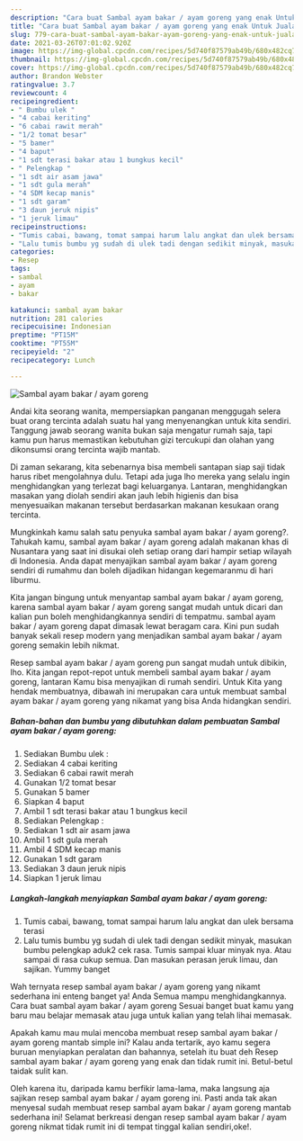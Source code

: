 ```yaml
---
description: "Cara buat Sambal ayam bakar / ayam goreng yang enak Untuk Jualan"
title: "Cara buat Sambal ayam bakar / ayam goreng yang enak Untuk Jualan"
slug: 779-cara-buat-sambal-ayam-bakar-ayam-goreng-yang-enak-untuk-jualan
date: 2021-03-26T07:01:02.920Z
image: https://img-global.cpcdn.com/recipes/5d740f87579ab49b/680x482cq70/sambal-ayam-bakar-ayam-goreng-foto-resep-utama.jpg
thumbnail: https://img-global.cpcdn.com/recipes/5d740f87579ab49b/680x482cq70/sambal-ayam-bakar-ayam-goreng-foto-resep-utama.jpg
cover: https://img-global.cpcdn.com/recipes/5d740f87579ab49b/680x482cq70/sambal-ayam-bakar-ayam-goreng-foto-resep-utama.jpg
author: Brandon Webster
ratingvalue: 3.7
reviewcount: 4
recipeingredient:
- " Bumbu ulek "
- "4 cabai keriting"
- "6 cabai rawit merah"
- "1/2 tomat besar"
- "5 bamer"
- "4 baput"
- "1 sdt terasi bakar atau 1 bungkus kecil"
- " Pelengkap "
- "1 sdt air asam jawa"
- "1 sdt gula merah"
- "4 SDM kecap manis"
- "1 sdt garam"
- "3 daun jeruk nipis"
- "1 jeruk limau"
recipeinstructions:
- "Tumis cabai, bawang, tomat sampai harum lalu angkat dan ulek bersama terasi"
- "Lalu tumis bumbu yg sudah di ulek tadi dengan sedikit minyak, masukan bumbu pelengkap aduk2 cek rasa. Tumis sampai kluar minyak nya. Atau sampai di rasa cukup semua. Dan masukan perasan jeruk limau, dan sajikan. Yummy banget"
categories:
- Resep
tags:
- sambal
- ayam
- bakar

katakunci: sambal ayam bakar 
nutrition: 281 calories
recipecuisine: Indonesian
preptime: "PT15M"
cooktime: "PT55M"
recipeyield: "2"
recipecategory: Lunch

---
```



![Sambal ayam bakar / ayam goreng](https://img-global.cpcdn.com/recipes/5d740f87579ab49b/680x482cq70/sambal-ayam-bakar-ayam-goreng-foto-resep-utama.jpg)

Andai kita seorang wanita, mempersiapkan panganan menggugah selera buat orang tercinta adalah suatu hal yang menyenangkan untuk kita sendiri. Tanggung jawab seorang  wanita bukan saja mengatur rumah saja, tapi kamu pun harus memastikan kebutuhan gizi tercukupi dan olahan yang dikonsumsi orang tercinta wajib mantab.

Di zaman  sekarang, kita sebenarnya bisa membeli santapan siap saji tidak harus ribet mengolahnya dulu. Tetapi ada juga lho mereka yang selalu ingin menghidangkan yang terlezat bagi keluarganya. Lantaran, menghidangkan masakan yang diolah sendiri akan jauh lebih higienis dan bisa menyesuaikan makanan tersebut berdasarkan makanan kesukaan orang tercinta. 



Mungkinkah kamu salah satu penyuka sambal ayam bakar / ayam goreng?. Tahukah kamu, sambal ayam bakar / ayam goreng adalah makanan khas di Nusantara yang saat ini disukai oleh setiap orang dari hampir setiap wilayah di Indonesia. Anda dapat menyajikan sambal ayam bakar / ayam goreng sendiri di rumahmu dan boleh dijadikan hidangan kegemaranmu di hari liburmu.

Kita jangan bingung untuk menyantap sambal ayam bakar / ayam goreng, karena sambal ayam bakar / ayam goreng sangat mudah untuk dicari dan kalian pun boleh menghidangkannya sendiri di tempatmu. sambal ayam bakar / ayam goreng dapat dimasak lewat beragam cara. Kini pun sudah banyak sekali resep modern yang menjadikan sambal ayam bakar / ayam goreng semakin lebih nikmat.

Resep sambal ayam bakar / ayam goreng pun sangat mudah untuk dibikin, lho. Kita jangan repot-repot untuk membeli sambal ayam bakar / ayam goreng, lantaran Kamu bisa menyajikan di rumah sendiri. Untuk Kita yang hendak membuatnya, dibawah ini merupakan cara untuk membuat sambal ayam bakar / ayam goreng yang nikamat yang bisa Anda hidangkan sendiri.

<!--inarticleads1-->

##### Bahan-bahan dan bumbu yang dibutuhkan dalam pembuatan Sambal ayam bakar / ayam goreng:

1. Sediakan  Bumbu ulek :
1. Sediakan 4 cabai keriting
1. Sediakan 6 cabai rawit merah
1. Gunakan 1/2 tomat besar
1. Gunakan 5 bamer
1. Siapkan 4 baput
1. Ambil 1 sdt terasi bakar atau 1 bungkus kecil
1. Sediakan  Pelengkap :
1. Sediakan 1 sdt air asam jawa
1. Ambil 1 sdt gula merah
1. Ambil 4 SDM kecap manis
1. Gunakan 1 sdt garam
1. Sediakan 3 daun jeruk nipis
1. Siapkan 1 jeruk limau




<!--inarticleads2-->

##### Langkah-langkah menyiapkan Sambal ayam bakar / ayam goreng:

1. Tumis cabai, bawang, tomat sampai harum lalu angkat dan ulek bersama terasi
1. Lalu tumis bumbu yg sudah di ulek tadi dengan sedikit minyak, masukan bumbu pelengkap aduk2 cek rasa. Tumis sampai kluar minyak nya. Atau sampai di rasa cukup semua. Dan masukan perasan jeruk limau, dan sajikan. Yummy banget




Wah ternyata resep sambal ayam bakar / ayam goreng yang nikamt sederhana ini enteng banget ya! Anda Semua mampu menghidangkannya. Cara buat sambal ayam bakar / ayam goreng Sesuai banget buat kamu yang baru mau belajar memasak atau juga untuk kalian yang telah lihai memasak.

Apakah kamu mau mulai mencoba membuat resep sambal ayam bakar / ayam goreng mantab simple ini? Kalau anda tertarik, ayo kamu segera buruan menyiapkan peralatan dan bahannya, setelah itu buat deh Resep sambal ayam bakar / ayam goreng yang enak dan tidak rumit ini. Betul-betul taidak sulit kan. 

Oleh karena itu, daripada kamu berfikir lama-lama, maka langsung aja sajikan resep sambal ayam bakar / ayam goreng ini. Pasti anda tak akan menyesal sudah membuat resep sambal ayam bakar / ayam goreng mantab sederhana ini! Selamat berkreasi dengan resep sambal ayam bakar / ayam goreng nikmat tidak rumit ini di tempat tinggal kalian sendiri,oke!.

